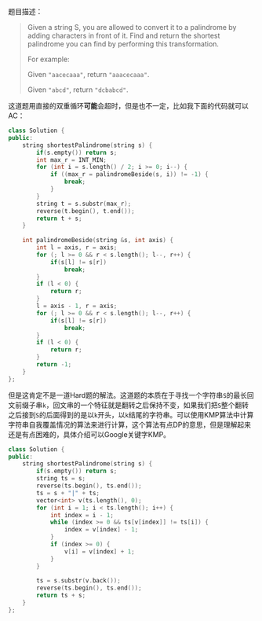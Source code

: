题目描述：

> Given a string S, you are allowed to convert it to a palindrome by adding characters in front of it. Find and return the shortest palindrome you can find by performing this transformation.
>
> For example:
>
> Given `"aacecaaa"`, return `"aaacecaaa"`.
>
> Given `"abcd"`, return `"dcbabcd"`.

这道题用直接的双重循环**可能**会超时，但是也不一定，比如我下面的代码就可以AC：

```c++
class Solution {
public:
    string shortestPalindrome(string s) {
        if(s.empty()) return s;
        int max_r = INT_MIN;
        for (int i = s.length() / 2; i >= 0; i--) {
            if ((max_r = palindromeBeside(s, i)) != -1) {
                break;
            }
        }
        string t = s.substr(max_r);
        reverse(t.begin(), t.end());
        return t + s;
    }
    
    int palindromeBeside(string &s, int axis) {
        int l = axis, r = axis;
        for (; l >= 0 && r < s.length(); l--, r++) {
            if(s[l] != s[r]) 
                break;
        }
        if (l < 0) {
            return r;
        }
        l = axis - 1, r = axis;
        for (; l >= 0 && r < s.length(); l--, r++) {
            if(s[l] != s[r]) 
                break;
        }
        if (l < 0) {
            return r;
        }
        return -1;
    }
};
```

但是这肯定不是一道Hard题的解法。这道题的本质在于寻找一个字符串`S`的最长回文前缀子串`k`，回文串的一个特征就是翻转之后保持不变，如果我们把`S`整个翻转之后接到`S`的后面得到的是以`k`开头，以`k`结尾的字符串。可以使用KMP算法中计算字符串自我覆盖情况的算法来进行计算，这个算法有点DP的意思，但是理解起来还是有点困难的，具体介绍可以Google关键字KMP。

```c++
class Solution {
public:
    string shortestPalindrome(string s) {
        if(s.empty()) return s;
        string ts = s;
        reverse(ts.begin(), ts.end());
        ts = s + "|" + ts;
        vector<int> v(ts.length(), 0);
        for (int i = 1; i < ts.length(); i++) {
            int index = i - 1;
            while (index >= 0 && ts[v[index]] != ts[i]) {
                index = v[index] - 1;
            }
            if (index >= 0) {
                v[i] = v[index] + 1;
            }
        }
        
        ts = s.substr(v.back());
        reverse(ts.begin(), ts.end());
        return ts + s;
    }
};
```

